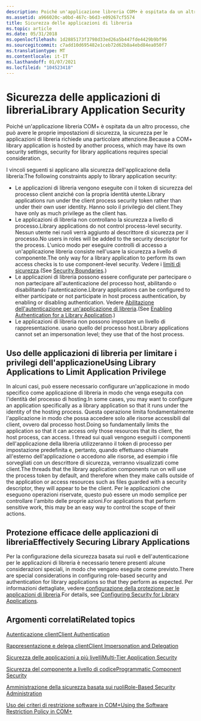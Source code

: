 ```yaml
---
description: Poiché un'applicazione libreria COM+ è ospitata da un altro processo, che può avere le proprie impostazioni di sicurezza, la sicurezza per le applicazioni di libreria richiede una particolare attenzione.
ms.assetid: a966020c-a0bd-467c-b6d3-e09267cf5574
title: Sicurezza delle applicazioni di libreria
ms.topic: article
ms.date: 05/31/2018
ms.openlocfilehash: 1d2885173f3798d33ed26a5b447fde4429b9bf96
ms.sourcegitcommit: c7add10d695482e1ceb72d62b8a4ebd84ea050f7
ms.translationtype: MT
ms.contentlocale: it-IT
ms.lasthandoff: 01/07/2021
ms.locfileid: "104523418"
---
```

# <a name="library-application-security"></a><span data-ttu-id="b9647-103">Sicurezza delle applicazioni di libreria</span><span class="sxs-lookup"><span data-stu-id="b9647-103">Library Application Security</span></span>

<span data-ttu-id="b9647-104">Poiché un'applicazione libreria COM+ è ospitata da un altro processo, che può avere le proprie impostazioni di sicurezza, la sicurezza per le applicazioni di libreria richiede una particolare attenzione.</span><span class="sxs-lookup"><span data-stu-id="b9647-104">Because a COM+ library application is hosted by another process, which may have its own security settings, security for library applications requires special consideration.</span></span>

<span data-ttu-id="b9647-105">I vincoli seguenti si applicano alla sicurezza dell'applicazione della libreria:</span><span class="sxs-lookup"><span data-stu-id="b9647-105">The following constraints apply to library application security:</span></span>

-   <span data-ttu-id="b9647-106">Le applicazioni di libreria vengono eseguite con il token di sicurezza del processo client anziché con la propria identità utente.</span><span class="sxs-lookup"><span data-stu-id="b9647-106">Library applications run under the client process security token rather than under their own user identity.</span></span> <span data-ttu-id="b9647-107">Hanno solo il privilegio del client.</span><span class="sxs-lookup"><span data-stu-id="b9647-107">They have only as much privilege as the client has.</span></span>
-   <span data-ttu-id="b9647-108">Le applicazioni di libreria non controllano la sicurezza a livello di processo.</span><span class="sxs-lookup"><span data-stu-id="b9647-108">Library applications do not control process-level security.</span></span> <span data-ttu-id="b9647-109">Nessun utente nei ruoli verrà aggiunto al descrittore di sicurezza per il processo.</span><span class="sxs-lookup"><span data-stu-id="b9647-109">No users in roles will be added to the security descriptor for the process.</span></span> <span data-ttu-id="b9647-110">L'unico modo per eseguire controlli di accesso a un'applicazione libreria consiste nell'usare la sicurezza a livello di componente.</span><span class="sxs-lookup"><span data-stu-id="b9647-110">The only way for a library application to perform its own access checks is to use component-level security.</span></span> <span data-ttu-id="b9647-111">Vedere i [limiti di sicurezza](security-boundaries.md).</span><span class="sxs-lookup"><span data-stu-id="b9647-111">(See [Security Boundaries](security-boundaries.md).)</span></span>
-   <span data-ttu-id="b9647-112">Le applicazioni di libreria possono essere configurate per partecipare o non partecipare all'autenticazione del processo host, abilitando o disabilitando l'autenticazione.</span><span class="sxs-lookup"><span data-stu-id="b9647-112">Library applications can be configured to either participate or not participate in host process authentication, by enabling or disabling authentication.</span></span> <span data-ttu-id="b9647-113">Vedere [Abilitazione dell'autenticazione per un'applicazione di libreria](enabling-authentication-for-a-library-application.md).</span><span class="sxs-lookup"><span data-stu-id="b9647-113">(See [Enabling Authentication for a Library Application](enabling-authentication-for-a-library-application.md).)</span></span>
-   <span data-ttu-id="b9647-114">Le applicazioni di libreria non possono impostare un livello di rappresentazione. usano quello del processo host.</span><span class="sxs-lookup"><span data-stu-id="b9647-114">Library applications cannot set an impersonation level; they use that of the host process.</span></span>

## <a name="using-library-applications-to-limit-application-privilege"></a><span data-ttu-id="b9647-115">Uso delle applicazioni di libreria per limitare i privilegi dell'applicazione</span><span class="sxs-lookup"><span data-stu-id="b9647-115">Using Library Applications to Limit Application Privilege</span></span>

<span data-ttu-id="b9647-116">In alcuni casi, può essere necessario configurare un'applicazione in modo specifico come applicazione di libreria in modo che venga eseguita con l'identità del processo di hosting.</span><span class="sxs-lookup"><span data-stu-id="b9647-116">In some cases, you may want to configure an application specifically as a library application so that it runs under the identity of the hosting process.</span></span> <span data-ttu-id="b9647-117">Questa operazione limita fondamentalmente l'applicazione in modo che possa accedere solo alle risorse accessibili dal client, ovvero dal processo host.</span><span class="sxs-lookup"><span data-stu-id="b9647-117">Doing so fundamentally limits the application so that it can access only those resources that its client, the host process, can access.</span></span> <span data-ttu-id="b9647-118">I thread sui quali vengono eseguiti i componenti dell'applicazione della libreria utilizzeranno il token di processo per impostazione predefinita e, pertanto, quando effettuano chiamate all'esterno dell'applicazione o accedono alle risorse, ad esempio i file sorvegliati con un descrittore di sicurezza, verranno visualizzati come client.</span><span class="sxs-lookup"><span data-stu-id="b9647-118">The threads that the library application components run on will use the process token by default, and therefore when they make calls outside of the application or access resources such as files guarded with a security descriptor, they will appear to be the client.</span></span> <span data-ttu-id="b9647-119">Per le applicazioni che eseguono operazioni riservate, questo può essere un modo semplice per controllare l'ambito delle proprie azioni.</span><span class="sxs-lookup"><span data-stu-id="b9647-119">For applications that perform sensitive work, this may be an easy way to control the scope of their actions.</span></span>

## <a name="effectively-securing-library-applications"></a><span data-ttu-id="b9647-120">Protezione efficace delle applicazioni di libreria</span><span class="sxs-lookup"><span data-stu-id="b9647-120">Effectively Securing Library Applications</span></span>

<span data-ttu-id="b9647-121">Per la configurazione della sicurezza basata sui ruoli e dell'autenticazione per le applicazioni di libreria è necessario tenere presenti alcune considerazioni speciali, in modo che vengano eseguite come previsto.</span><span class="sxs-lookup"><span data-stu-id="b9647-121">There are special considerations in configuring role-based security and authentication for library applications so that they perform as expected.</span></span> <span data-ttu-id="b9647-122">Per informazioni dettagliate, vedere [configurazione della protezione per le applicazioni di libreria](configuring-security-for-library-applications.md).</span><span class="sxs-lookup"><span data-stu-id="b9647-122">For details, see [Configuring Security for Library Applications](configuring-security-for-library-applications.md).</span></span>

## <a name="related-topics"></a><span data-ttu-id="b9647-123">Argomenti correlati</span><span class="sxs-lookup"><span data-stu-id="b9647-123">Related topics</span></span>

<dl> <dt>

[<span data-ttu-id="b9647-124">Autenticazione client</span><span class="sxs-lookup"><span data-stu-id="b9647-124">Client Authentication</span></span>](client-authentication.md)
</dt> <dt>

[<span data-ttu-id="b9647-125">Rappresentazione e delega client</span><span class="sxs-lookup"><span data-stu-id="b9647-125">Client Impersonation and Delegation</span></span>](client-impersonation-and-delegation.md)
</dt> <dt>

[<span data-ttu-id="b9647-126">Sicurezza delle applicazioni a più livelli</span><span class="sxs-lookup"><span data-stu-id="b9647-126">Multi-Tier Application Security</span></span>](multi-tier-application-security.md)
</dt> <dt>

[<span data-ttu-id="b9647-127">Sicurezza del componente a livello di codice</span><span class="sxs-lookup"><span data-stu-id="b9647-127">Programmatic Component Security</span></span>](programmatic-component-security.md)
</dt> <dt>

[<span data-ttu-id="b9647-128">Amministrazione della sicurezza basata sui ruoli</span><span class="sxs-lookup"><span data-stu-id="b9647-128">Role-Based Security Administration</span></span>](role-based-security-administration.md)
</dt> <dt>

[<span data-ttu-id="b9647-129">Uso dei criteri di restrizione software in COM+</span><span class="sxs-lookup"><span data-stu-id="b9647-129">Using the Software Restriction Policy in COM+</span></span>](using-the-software-restriction-policy-in-com-.md)
</dt> </dl>

 

 




